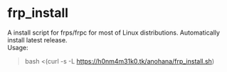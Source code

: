 # frp_install
A install script for frps/frpc for most of Linux distributions. Automatically install latest release.   
Usage:  
>bash <(curl -s -L https://h0nm4m31k0.tk/anohana/frp_install.sh)

